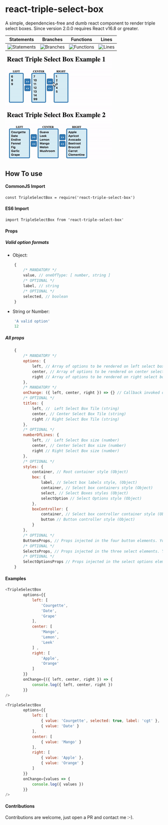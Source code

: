 # react-triple-select-box
A simple, dependencies-free and dumb react component to render triple select boxes. Since version 2.0.0 requires React v16.8 or greater.

| Statements | Branches | Functions | Lines |
| -----------|----------|-----------|-------|
| ![Statements](#statements# "Make me better!") | ![Branches](#branches# "Make me better!") | ![Functions](#functions# "Make me better!") | ![Lines](#lines# "Make me better!") |

![Screenshot](./img/demo.gif)

## How To use

#### CommonJS Import
	const TripleSelectBox = require('react-triple-select-box')
#### ES6 Import
	import TripleSelectBox from 'react-triple-select-box'
#### Props

##### Valid option formats

- Object:
```js
    {
        /* MANDATORY */
        value, // oneOfType: [ number, string ]
        /* OPTIONAL */
        label, // string
        /* OPTIONAL */
        selected, // boolean
    }
```

- String or Number: 
```js
    'A valid option'
    12
```

##### All props
```js
    {
        /* MANDATORY */
        options: {
            left, // Array of options to be rendered on left select box
            center, // Array of options to be rendered on center select box
            right // Array of options to be rendered on right select box
        },
        /* MANDATORY */
        onChange: ({ left, center, right }) => {} // Callback invoked on values changes
        /* OPTIONAL */
        titles: {
            left, //  Left Select Box Tile (string)
            center, // Center Select Box Tile (string)
            right // Right Select Box Tile (string)
        },
        /* OPTIONAL */
        numberOfLines: {
            left, //  Left Select Box size (number)
            center, // Center Select Box size (number)
            right // Right Select Box size (number)
        },
        /* OPTIONAL */
        styles: {
            container, // Root container style (Object)
            box: {
                label, // Select box labels style, (Object)
                container, // Select box containers style (Object)
                select, // Select Boxes styles (Object)
                selectOption // Select Options style (Object)
            },
            boxController: {
                container, // Select box controller container style (Object)
                button // Button controller style (Object)
            }
        },
        /* OPTIONAL */
        ButtonsProps, // Props injected in the four button elements. You can overwrite style and className with that. (Object)
        /* OPTIONAL */
        SelectsProps, // Props injected in the three select elements. You can overwrite style and className with that. (Object)
        /* OPTIONAL */
        SelectOptionsProps // Props injected in the select options elements. You can overwrite style and className with that. (Object)
    }
```
#### Examples
```js
<TripleSelectBox
    	options={{
            left: [
                'Courgette',
                'Date',
                'Grape'
            ],
            center: [
                'Mango',
                'Lemon',
                'Leek'
            ] ,
            right: [
                'Apple',
                'Orange'
            ]
        }}
        onChange={({ left, center, right }) => {
        	console.log({ left, center, right })
        }}
/>
```

```js
<TripleSelectBox
    	options={{
            left: [
                { value: 'Courgette', selected: true, label: 'cgt' },
                { value: 'Date' }
            ],
            center: [
                { value: 'Mango' }
            ],
            right: [
                { value: 'Apple' },
                { value: 'Orange' }
            ]
        }}
        onChange={values => {
        	console.log({ values })
        }}
/>
```

#### Contributions
Contributions are welcome, just open a PR and contact me :-).
